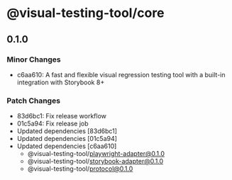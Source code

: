 # @visual-testing-tool/core

## 0.1.0

### Minor Changes

- c6aa610: A fast and flexible visual regression testing tool with a built-in integration with Storybook 8+

### Patch Changes

- 83d6bc1: Fix release workflow
- 01c5a94: Fix release job
- Updated dependencies [83d6bc1]
- Updated dependencies [01c5a94]
- Updated dependencies [c6aa610]
  - @visual-testing-tool/playwright-adapter@0.1.0
  - @visual-testing-tool/storybook-adapter@0.1.0
  - @visual-testing-tool/protocol@0.1.0
